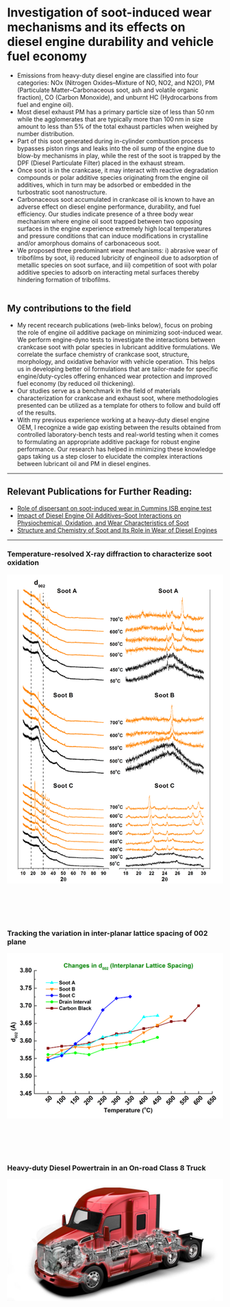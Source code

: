 # Investigation of soot-induced wear mechanisms and its effects on diesel engine durability and vehicle fuel economy <br>
- Emissions from heavy-duty diesel engine are classified into four categories: NOx (Nitrogen Oxides–Mixture of NO, NO2, and N2O), PM (Particulate Matter–Carbonaceous soot, ash and volatile organic fraction), CO (Carbon Monoxide), and unburnt HC (Hydrocarbons from fuel and engine oil).
- Most diesel exhaust PM has a primary particle size of less than 50 nm while the agglomerates that are typically more than 100 nm in size amount to less than 5% of the total exhaust particles when weighed by number distribution.
- Part of this soot generated during in-cylinder combustion process bypasses piston rings and leaks into the oil sump of the engine due to blow-by mechanisms in play, while the rest of the soot is trapped by the DPF (Diesel Particulate Filter) placed in the exhaust stream.
- Once soot is in the crankcase, it may interact with reactive degradation compounds or polar additive species originating from the engine oil additives, which in turn may be adsorbed or embedded in the turbostratic soot nanostructure.
- Carbonaceous soot accumulated in crankcase oil is known to have an adverse effect on diesel engine performance, durability, and fuel efficiency. Our studies indicate presence of a three body wear mechanism where engine oil soot trapped between two opposing surfaces in the engine experience extremely high local temperatures and pressure conditions that can induce modifications in crystalline and/or amorphous domains of carbonaceous soot.
- We proposed three predominant wear mechanisms: i) abrasive wear of tribofilms by soot, ii) reduced lubricity of engineoil due to adsorption of metallic species on soot surface, and iii) competition of soot with polar additive species to adsorb on interacting metal surfaces thereby hindering formation of tribofilms.<br><br>

## My contributions to the field
- My recent recearch publications (web-links below), focus on probing the role of engine oil additive package on minimizing soot-induced wear. We perform engine-dyno tests to investigate the interactions between crankcase soot with polar species in lubricant additive formulations. We correlate the surface chemistry of crankcase soot, structure, morphology, and oxidative behavior with vehicle operation. This helps us in developing better oil formulations that are tailor-made for specific engine/duty-cycles offering enhanced wear protection and improved fuel economy (by reduced oil thickening).
- Our studies serve as a benchmark in the field of materials characterization for crankcase and exhaust soot, where methodologies presented can be utilized as a template for others to follow and build off of the results.
- With my previous experience working at a heavy-duty diesel engine OEM, I recognize a wide gap existing between the results obtained from controlled laboratory-bench tests and real-world testing when it comes to formulating an appropriate additive package for robust engine performance. Our research has helped in minimizing these knowledge gaps taking us a step closer to elucidate the complex interactions between lubricant oil and PM in diesel engines.


---

## Relevant Publications for Further Reading:<br>
- [Role of dispersant on soot-induced wear in Cummins ISB engine test](https://doi.org/10.1016/j.carbon.2018.04.066)
- [Impact of Diesel Engine Oil Additives–Soot Interactions on Physiochemical, Oxidation, and Wear Characteristics of Soot](https://doi.org/10.1021/acs.energyfuels.8b03841)
- [Structure and Chemistry of Soot and Its Role in Wear of Diesel Engines](https://doi.org/10.2474/trol.11.551)

---

### Temperature-resolved X-ray diffraction to characterize soot oxidation<br>
<img src="images/Diesel9.png?raw=true"/>

<br><br>
---

### Tracking the variation in inter-planar lattice spacing of 002 plane <br>
<img src="images/Diesel11.png?raw=true"/>

<br><br>
---

### Heavy-duty Diesel Powertrain in an On-road Class 8 Truck <br>
<img src="images/Diesel24.jpg?raw=true"/>

<br><br>
---



